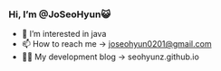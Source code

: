 ###  Hi, I’m @JoSeoHyun😺
- 👀 I’m interested in java
- 📫 How to reach me -> joseohyun0201@gmail.com
- 👩‍💻 My development blog -> seohyunz.github.io
<!---
seohyunz/seohyunz is a ✨ special ✨ repository because its `README.md` (this file) appears on your GitHub profile.
You can click the Preview link to take a look at your changes.
--->
